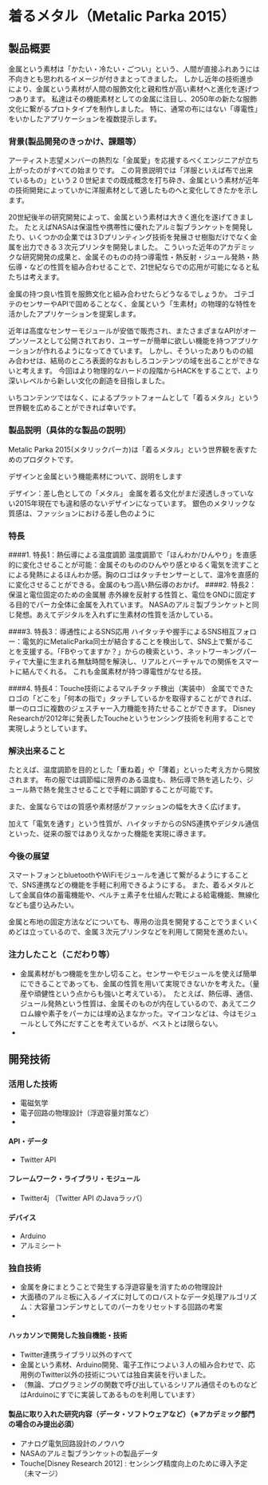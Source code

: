 # 着るメタル（Metalic Parka 2015）
## 製品概要
金属という素材は「かたい・冷たい・ごつい」という、人間が直接ふれあうには不向きとも思われるイメージが付きまとってきました。
しかし近年の技術進歩により、金属という素材が人間の服飾文化と親和性が高い素材へと進化を遂げつつあります。
私達はその機能素材としての金属に注目し、2050年の新たな服飾文化に繋がるプロトタイプを制作しました。
特に、通常の布にはない「導電性」をいかしたアプリケーションを複数提示します。

### 背景(製品開発のきっかけ、課題等）
アーティスト志望メンバーの熱烈な「金属愛」を応援するべくエンジニアが立ち上がったのがすべての始まりです。
この背景説明では「洋服といえば布で出来ているもの」という２０世紀までの既成概念を打ち砕き、金属という素材が近年の技術開発によっていかに洋服素材として適したものへと変化してきたかを示します。

20世紀後半の研究開発によって、金属という素材は大きく進化を遂げてきました。
たとえばNASAは保温性や携帯性に優れたアルミ製ブランケットを開発したり、いくつかの企業では３Dプリンティング技術を発展させ樹脂だけでなく金属を出力できる３次元プリンタを開発しました。
こういった近年のアカデミックな研究開発の成果と、金属そのものの持つ導電性・熱反射・ジュール発熱・熱伝導・などの性質を組み合わせることで、21世紀ならでの応用が可能になると私たちは考えます。

金属の持つ良い性質を服飾文化と組み合わせたらどうなるでしょうか。
ゴテゴテのセンサーやAPIで固めることなく、金属という「生素材」の物理的な特性を活かしたアプリケーションを提案します。

近年は高度なセンサーモジュールが安価で販売され、またさまざまなAPIがオープンソースとして公開されており、ユーザーが簡単に欲しい機能を持つアプリケーションが作れるようになってきています。
しかし、そういったありものの組み合わせは、結局のところ表面的なおもしろコンテンツの域を出ることができないと考えます。
今回はより物理的なハードの段階からHACKをすることで、より深いレベルから新しい文化の創造を目指しました。

いちコンテンツではなく、によるプラットフォームとして「着るメタル」という世界観を広めることができれば幸いです。

### 製品説明（具体的な製品の説明）

Metalic Parka 2015(メタリックパーカ)は「着るメタル」という世界観を表すためのプロダクトです。

デザインと金属という機能素材について、説明をします

デザイン：差し色としての「メタル」
金属を着る文化がまだ浸透しきっていない2015年現在でも違和感のないデザインになっています。
銀色のメタリックな質感は、ファッションにおける差し色のように



### 特長
####1. 特長1：熱伝導による温度調節
温度調節で「ほんわか/ひんやり」を直感的に変化させることが可能：金属そのもののひんやり感とゆるく電気を流すことによる発熱によるほんわか感。胸のロゴはタッチセンサーとして、温冷を直感的に変化させることができる。金属のもつ高い熱伝導のおかげ。
####2. 特長2：保温と電位固定のための金属層
赤外線を反射する性質と、電位をGNDに固定する目的でパーカ全体に金属を入れています。
NASAのアルミ製ブランケットと同じ発想。あえてデジタルを入れずに生素材の性質を活かしている。

####3. 特長3：導通性によるSNS応用
ハイタッチや握手によるSNS相互フォロー：電気的にMetalicParka同士が結合することを検出して、SNS上で繋がることを支援する。「FBやってますか？」からの検索という、ネットワーキングパーティで大量に生まれる無駄時間を解決し、リアルとバーチャルでの関係をスマートに結んでくれる。
これも金属素材が持つ導電性がなせる技。

####4. 特長4：Touche技術によるマルチタッチ検出（実装中）
金属でできたロゴの「どこを」「何本の指で」タッチしているかを取得することができれば、単一のロゴに複数のジェスチャー入力機能を持たせることができます。
Disney Researchが2012年に発表したToucheというセンシング技術を利用することで実現しようとしています。




### 解決出来ること
たとえば、温度調節を目的とした「重ね着」や「薄着」といった考え方から開放されます。
布の服では調節幅に限界のある温度も、熱伝導で熱を逃したり、ジュール熱で熱を発生させることで手軽に調節することが可能です。

また、金属ならではの質感や素材感がファッションの幅を大きく広げます。

加えて「電気を通す」という性質が、ハイタッチからのSNS連携やデジタル通信といった、従来の服ではありえなかった機能を実現に導きます。



### 今後の展望
スマートフォンとbluetoothやWiFiモジュールを通じて繋がるようにすることで、SNS連携などの機能を手軽に利用できるようにする。
また、着るメタルとして金属自体の蓄電機能や、ペルチェ素子を仕組んだ靴による給電機能、無線化なども盛り込みたい。

金属と布地の固定方法などについても、専用の治具を開発することでうまくいくめどは立っているので、金属３次元プリンタなどを利用して開発を進めたい。



### 注力したこと（こだわり等）
* 金属素材がもつ機能を生かし切ること。センサーやモジュールを使えば簡単にできることであっても、金属の性質を用いて実現できないかを考えた。（量産や頑健性という点からも強いと考えている）。　たとえば、熱伝導、通信、ジュール発熱という性質は、金属そのものが内在しているので、あえてニクロム線や素子をパーカには埋め込まなかった。マイコンなどは、今はモジュールとして外にだすことを考えているが、ベストとは限らない。
* 

## 開発技術
### 活用した技術
* 電磁気学
* 電子回路の物理設計（浮遊容量対策など）
* 

#### API・データ
* Twitter API

#### フレームワーク・ライブラリ・モジュール
* Twitter4j （Twitter API のJavaラッパ）

#### デバイス
* Arduino
* アルミシート

### 独自技術
* 金属を身にまとうことで発生する浮遊容量を消すための物理設計
* 大面積のアルミ板に入るノイズに対してのロバストなデータ処理アルゴリズム：大容量コンデンサとしてのパーカをリセットする回路の考案
* 

#### ハッカソンで開発した独自機能・技術
* Twitter連携ライブラリ以外のすべて
* 金属という素材、Arduino開発、電子工作につよい３人の組み合わせで、応用例のTwitter以外の技術については独自実装を行いました。
* （無論、プログラミングの関数で呼び出しているシリアル通信そのものなどはArduinoにすでに実装してあるものを利用しています）

#### 製品に取り入れた研究内容（データ・ソフトウェアなど）（※アカデミック部門の場合のみ提出必須）
* アナログ電気回路設計のノウハウ
* NASAのアルミ製ブランケットの製品データ
* Touche[Disney Research 2012] : センシング精度向上のために導入予定（未マージ）

